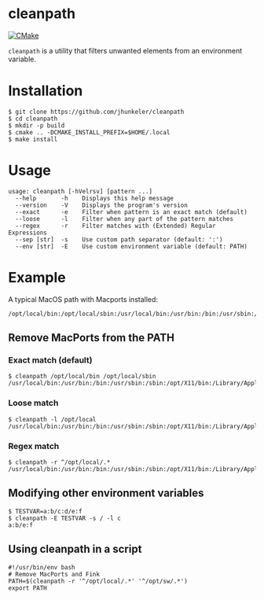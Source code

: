 # cleanpath

[![CMake](https://github.com/jhunkeler/cleanpath/actions/workflows/cmake.yml/badge.svg)](https://github.com/jhunkeler/cleanpath/actions/workflows/cmake.yml)

`cleanpath` is a utility that filters unwanted elements from an environment variable.


# Installation

```shell
$ git clone https://github.com/jhunkeler/cleanpath
$ cd cleanpath
$ mkdir -p build
$ cmake .. -DCMAKE_INSTALL_PREFIX=$HOME/.local
$ make install
```

# Usage

```shell
usage: cleanpath [-hVelrsv] [pattern ...]
  --help       -h    Displays this help message
  --version    -V    Displays the program's version
  --exact      -e    Filter when pattern is an exact match (default)
  --loose      -l    Filter when any part of the pattern matches
  --regex      -r    Filter matches with (Extended) Regular Expressions
  --sep [str]  -s    Use custom path separator (default: ':')
  --env [str]  -E    Use custom environment variable (default: PATH)
```

# Example

A typical MacOS path with Macports installed:
```shell
/opt/local/bin:/opt/local/sbin:/usr/local/bin:/usr/bin:/bin:/usr/sbin:/sbin:/opt/X11/bin:/Library/Apple/usr/bin
```

## Remove MacPorts from the PATH

### Exact match (default)
```shell
$ cleanpath /opt/local/bin /opt/local/sbin
/usr/local/bin:/usr/bin:/bin:/usr/sbin:/sbin:/opt/X11/bin:/Library/Apple/usr/bin
```

### Loose match
```shell
$ cleanpath -l /opt/local
/usr/local/bin:/usr/bin:/bin:/usr/sbin:/sbin:/opt/X11/bin:/Library/Apple/usr/bin
```

### Regex match

```shell
$ cleanpath -r ^/opt/local/.*
/usr/local/bin:/usr/bin:/bin:/usr/sbin:/sbin:/opt/X11/bin:/Library/Apple/usr/bin
```

## Modifying other environment variables

```shell
$ TESTVAR=a:b/c:d/e:f
$ cleanpath -E TESTVAR -s / -l c
a:b/e:f
```

## Using cleanpath in a script

```shell
#!/usr/bin/env bash
# Remove MacPorts and Fink
PATH=$(cleanpath -r '^/opt/local/.*' '^/opt/sw/.*')
export PATH
```
